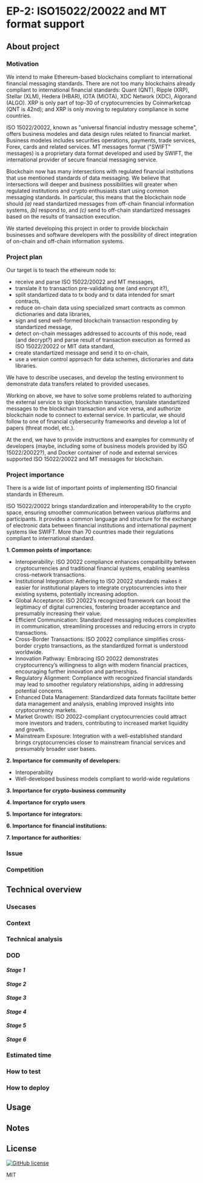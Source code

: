 # EP-2: ISO15022/20022 and MT format support

## About project

### Motivation

We intend to make Ethereum-based blockchains compliant to international financial messaging standards. There are not too many blockchains already compliant to international financial standards: Quant (QNT), Ripple (XRP), Stellar (XLM), Hedera (HBAR), IOTA (MIOTA), XDC Network (XDC), Algorand (ALGO). XRP is only part of top-30 of cryptocurrencies by Coinmarketcap (QNT is 42nd); and XRP is only moving to regulatory compliance in some countries.

ISO 15022/20022, known as "universal financial industry message scheme", offers business modeles and data design rules related to financial market. Business modeles includes securities operations, payments, trade services, Forex, cards and related services. MT messages format ("SWIFT" messages) is a proprietary data format developed and used by SWIFT, the international provider of secure financial messaging service.

Blockchain now has many intersections with regulated financial institutions that use mentioned standards of data messaging. We believe that intersections will deeper and business possibilities will greater when regulated institutions and crypto enthusiasts start using common messaging standards. In particular, this means that the blockchain node should _(a)_ read standartized messages from off-chain financial information systems, _(b)_ respond to, and _(c)_ send to off-chain standartized messages based on the results of transaction execution.

We started developing this project in order to provide blockchain businesses and software developers with the possibility of direct integration of on-chain and off-chain information systems.

### Project plan

Our target is to teach the ethereum node to:
- receive and parse ISO 15022/20022 and MT messages,
- translate it to transaction pre-validating one (and encrypt it?),
- split standartized data to tx body and tx data intended for smart contracts,
- reduce on-chain data using specialized smart contracts as common dictionaries and data libraries,
- sign and send well-formed blockchain transaction responding by standartized message,
- detect on-chain messages addressed to accounts of this node, read (and decrypt?) and parse result of transaction execution as formed as ISO 15022/20022 or MIT data standard,
- create standartized message and send it to on-chain,
- use a version control approach for data schemes, dictionaries and data libraries.

We have to describe usecases, and develop the testing environment to demonstrate data transfers related to provided usecases.

Working on above, we have to solve some problems related to authorizing the external service to sign blockchain transaction, translate standartized messages to the blockchain transaction and vice versa, and authorize blockchain node to connect to external service. In particular, we should follow to one of financial cybersecurity frameworks and develop a lot of papers (threat model, etc.).

At the end, we have to provide instructions and examples for community of developers (maybe, including some of business models provided by ISO 15022/20022?), and Docker container of node and external services supported ISO 15022/20022 and MT messages for blockchain.

### Project importance

There is a wide list of important points of implementing ISO financial standards in Ethereum.

ISO 15022/20022 brings standardization and interoperability to the crypto space, ensuring smoother communication between various platforms and participants. It provides a common language and structure for the exchange of electronic data between financial institutions and international payment systems like SWIFT. More than 70 countries made their regulations compliant to international standard.

**1. Common points of importance:**

- Interoperability: ISO 20022 compliance enhances compatibility between cryptocurrencies and traditional financial systems, enabling seamless cross-network transactions.
- Institutional Integration: Adhering to ISO 20022 standards makes it easier for institutional players to integrate cryptocurrencies into their existing systems, potentially increasing adoption.
- Global Acceptance: ISO 20022’s recognized framework can boost the legitimacy of digital currencies, fostering broader acceptance and presumably increasing their value.
- Efficient Communication: Standardized messaging reduces complexities in communication, streamlining processes and reducing errors in crypto transactions.
- Cross-Border Transactions: ISO 20022 compliance simplifies cross-border crypto transactions, as the standardized format is understood worldwide.
- Innovation Pathway: Embracing ISO 20022 demonstrates cryptocurrency’s willingness to align with modern financial practices, encouraging further innovation and partnerships.
- Regulatory Alignment: Compliance with recognized financial standards may lead to smoother regulatory relationships, aiding in addressing potential concerns.
- Enhanced Data Management: Standardized data formats facilitate better data management and analysis, enabling improved insights into cryptocurrency markets.
- Market Growth: ISO 20022-compliant cryptocurrencies could attract more investors and traders, contributing to increased market liquidity and growth.
- Mainstream Exposure: Integration with a well-established standard brings cryptocurrencies closer to mainstream financial services and presumably broader user bases.

**2. Importance for community of developers:**

- Interoperability
- Well-developed business models compliant to world-wide regulations

**3. Importance for crypto-business community**

**4. Importance for crypto users**

**5. Importance for integrators:**

**6. Importance for financial institutions:**

**7. Importance for authorities:**

### Issue

### Competition

## Technical overview

### Usecases

### Context

### Technical analysis

### DOD

#### _Stage 1_

#### _Stage 2_

#### _Stage 3_

#### _Stage 4_

#### _Stage 5_

#### _Stage 6_

### Estimated time

### How to test

### How to deploy

## Usage

## Notes

## License

[![GitHub license](https://img.shields.io/badge/license-MIT-lightgrey.svg?maxAge=2592000)](https://raw.githubusercontent.com/apollostack/apollo-ios/master/LICENSE)

MIT
